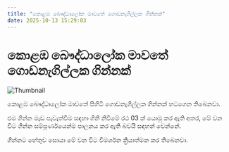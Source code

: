 ```yaml
---
title: "කොළඹ බෞද්ධාලෝක මාවතේ ගොඩනැගිල්ලක ගින්නක්"
date: 2025-10-13 15:29:03
---
```


# කොළඹ බෞද්ධාලෝක මාවතේ ගොඩනැගිල්ලක ගින්නක්

![Thumbnail](https://helakuru.sgp1.cdn.digitaloceanspaces.com/esana/images/lib/fire-archived.jpg)

කොළඹ බෞද්ධාලෝක මාවතේ පිහිටි ගොඩනැගිල්ලක ගින්නක් හටගෙන තිබෙනවා.

එම ගින්න මැඩ පැවැත්වීම සඳහා ගිනි නිවීමේ රථ 03 ක් යොමු කර ඇති අතර, මේ වන විට ගින්න සම්පූර්ණයෙන්ම පාලනය කර ඇති බවයි සඳහන් වෙන්නේ.

ගින්නට හේතුව සොයා මේ වන විට විමර්ශන ක්‍රියාත්මක කර තිබෙනවා.


